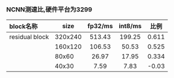 ### NCNN测速比,硬件平台为3299
| block名称         |  size       |  fp32/ms   |   int8/ms   |    比例    |
| :----------------|------------ | :---------: | :---------: |:------:   | 
| residual block   |   320x240   |  513.43     |  199.25     |   0.611  |
|    |   160x120   |  106.53     |  50.53      |   0.525  |
|    |    80x60    |  26.97      |  17.95      |   0.334  |
|  |    40x30    |  7.59       |  7.83       |   -0.03  |
